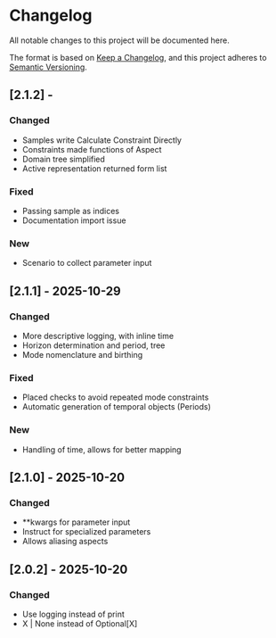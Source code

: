 # Changelog

All notable changes to this project will be documented here.

The format is based on [Keep a Changelog](https://keepachangelog.com/en/1.1.0/),
and this project adheres to [Semantic Versioning](https://semver.org/spec/v2.0.0.html).

## [2.1.2] - 
### Changed
- Samples write Calculate Constraint Directly
- Constraints made functions of Aspect 
- Domain tree simplified
- Active representation returned form list

### Fixed
- Passing sample as indices
- Documentation import issue

### New 
- Scenario to collect parameter input

## [2.1.1] - 2025-10-29
### Changed 
- More descriptive logging, with inline time 
- Horizon determination and period, tree
- Mode nomenclature and birthing

### Fixed
- Placed checks to avoid repeated mode constraints 
- Automatic generation of temporal objects (Periods)

### New 
- Handling of time, allows for better mapping


## [2.1.0] - 2025-10-20
### Changed
- **kwargs for parameter input 
- Instruct for specialized parameters
- Allows aliasing aspects 

## [2.0.2] - 2025-10-20
### Changed
- Use logging instead of print
- X | None instead of Optional[X] 
